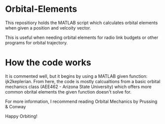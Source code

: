 # Orbital-Elements

This repositiory holds the MATLAB script which calculates orbital elements when given a position and velcoity vector. 

This is useful when needing orbital elements for radio link budgets or other programs for orbital trajectory. 

# How the code works

It is commented well, but it begins by using a MATLAB given function: ijk2keplerian. 
From here, the code is mostly calcualtions from a basic orbital mechanics class (AEE462 - Arizona State University) which offers more common obrital 
elements the given function doesn't solve for. 

For more information, I recommend reading Orbital Mechanics by Prussing & Conway

Happy Orbiting! 